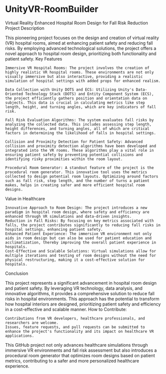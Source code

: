 # UnityVR-RoomBuilder
Virtual Reality Enhanced Hospital Room Design for Fall Risk Reduction
Project Description

This pioneering project focuses on the design and creation of virtual reality (VR) hospital rooms, aimed at enhancing patient safety and reducing fall risks. By employing advanced technological solutions, the project offers a novel approach to hospital room design, prioritizing both functionality and patient safety.
Key Features

    Immersive VR Hospital Rooms: The project involves the creation of highly realistic VR hospital rooms. These environments are not only visually immersive but also interactive, providing a realistic simulation of hospital settings with added props for enhanced realism.

    Data Collection with Unity DOTS and ECS: Utilizing Unity's Data-Oriented Technology Stack (DOTS) and Entity Component System (ECS), the project efficiently gathers position and orientation data on subjects. This data is crucial in calculating metrics like step length, height, and turning angles, which are key indicators of fall risk.

    Fall Risk Evaluation Algorithms: The system evaluates fall risks by analyzing the collected data. This includes assessing step length, height differences, and turning angles, all of which are critical factors in determining the likelihood of falls in hospital settings.

    Collision and Proximity Detection for Patient Safety: Advanced collision and proximity detection algorithms have been developed and integrated into the VR rooms. These algorithms play a vital role in ensuring patient safety by preventing potential collisions and identifying risky proximities within the room layout.

    Procedural Room Generator: A standout feature of the project is the procedural room generator. This innovative tool uses the metrics collected to design potential room layouts. Optimizing around factors such as fall risk, step length, and the number of turns a patient makes, helps in creating safer and more efficient hospital room designs.

Value in Healthcare

    Innovative Approach to Room Design: The project introduces a new paradigm in hospital room design, where safety and efficiency are enhanced through VR simulations and data-driven insights.
    Reduction in Fall Risks: By focusing on key metrics associated with falls, the project contributes significantly to reducing fall risks in hospital settings, enhancing patient safety.
    Enhanced Patient Experience: The immersive VR environment not only aids in room design but can also be used for patient education and acclimatization, thereby improving the overall patient experience in hospitals.
    Cost-Effective and Scalable Solutions: Virtual simulations allow for multiple iterations and testing of room designs without the need for physical restructuring, making it a cost-effective solution for hospitals.

Conclusion

This project represents a significant advancement in hospital room design and patient safety. By leveraging VR technology, data analysis, and innovative algorithms, it provides a comprehensive solution to reduce fall risks in hospital environments. This approach has the potential to transform how hospital interiors are designed, prioritizing patient safety and efficiency in a cost-effective and scalable manner.
How to Contribute:

    Contributions from VR developers, healthcare professionals, and researchers are welcome.
    Issues, feature requests, and pull requests can be submitted to enhance the project's functionality and its impact on healthcare VR applications.

This GitHub project not only advances healthcare simulations through immersive VR environments and fall risk assessment but also introduces a procedural room generator that optimizes room designs based on patient metrics, contributing to a safer and more personalized healthcare experience.
